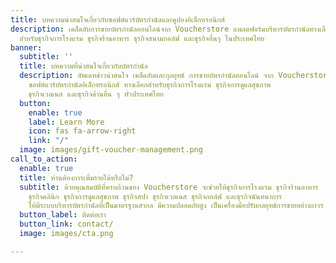 ```yaml
---
title: บทความน่าสนใจเกี่ยวกับซอฟต์แวร์บัตรกำนัลและคูปองอิเล็กทรอนิกส์
description: เคล็ดลับการขายบัตรกำนัลออนไลน์จาก Voucherstore แพลตฟอร์มบริหารบัตรกำนัลทางเลือก
  สำหรับธุรกิจการโรงแรม ธุรกิจร้านอาหาร ธุรกิจสนามกอล์ฟ และธุรกิจอื่นๆ ในประเทศไทย
banner:
  subtitle: ''
  title: บทความที่น่าสนใจเกี่ยวกับบัตรกำนัล
  description: อัพเดทข่าวน่าสนใจ เคล็ดลับและกุลยุทธ์ การขายบัตรกำนัลออนไลน์ จาก Voucherstore
    ซอฟต์แวร์บัตรกำนัลอิเล็กทรอนิกส์ ทางเลือกสำหรับธุรกิจการโรงแรม ธุรกิจการดูแลสุขภาพ
    ธุรกิจเวลเนส และธุรกิจด้านอื่น ๆ ทั่วประเทศไทย
  button:
    enable: true
    label: Learn More
    icon: fas fa-arrow-right
    link: "/"
  image: images/gift-voucher-management.png
call_to_action:
  enable: true
  title: ท่านต้องการเพิ่มรายได้หรือไม่?
  subtitle: ด้วยคุณสมบัติที่ครบถ้วนของ Voucherstore จะช่วยให้ธุรกิจการโรงแรม ธุรกิจร้านอาหาร
    ธุรกิจคลินิก ธุรกิจการดูแลสุขภาพ ธุรกิจสปา ธุรกิจเวลเนส ธุรกิจกอล์ฟ และธุรกิจนันทนาการ
    ให้มีระบบบริหารบัตรกำนัลที่เป็นมาตรฐานสากล มีความปลอดภัยสูง เป็นเครื่องมือปรับกลยุทธ์การขายอย่างถาวร
  button_label: ติดต่อเรา
  button_link: contact/
  image: images/cta.png

---
```

